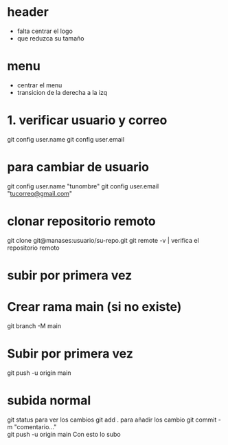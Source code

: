 # header
- falta centrar el logo
- que reduzca su tamaño
# menu
- centrar el menu
- transicion de la derecha a la izq
 
# 1. verificar usuario y correo
git config user.name
git config user.email
# para cambiar de usuario
git config user.name "tunombre"
git config user.email "tucorreo@gmail.com"

# clonar repositorio remoto
git clone git@manases:usuario/su-repo.git
git remote -v | verifica el repositorio remoto

# subir por primera vez
# Crear rama main (si no existe)
git branch -M main
# Subir por primera vez
git push -u origin main

# subida normal
git status     para ver los cambios
git add .       para añadir los cambio
git commit -m "comentario..."   
git push -u origin main     Con esto lo subo 